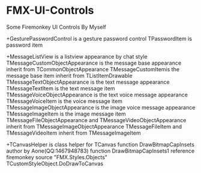 # FMX-UI-Controls
Some Firemonkey UI Controls By Myself

+GesturePasswordControl is a gesture password control
    TPasswordItem is password item

+MessageListView is a listview appearance by chat style
    TMessageCustomObjectAppearance is the message base appearance inherit from TCommonObjectAppearance
    TMessageCustomItemis the message base item inherit from TListItemDrawable
    TMessageTextObjectAppearance is the text message appearance 
    TMessageTextItem is the text message item 
    TMessageVoiceObjectAppearance is the text voice message appearance 
    TMessageVoiceItem is the voice message item 
    TMessageImageObjectAppearance is the image voice message appearance 
    TMessageImageItem is the image message item 
    TMessageFileObjectAppearance and TMessageVideoObjectAppearance inherit from TMessageImageObjectAppearance
    TMessageFileItem and TMessageVideoItem inherit from TMessageImageItem

+TCanvasHelper is class helper for TCanvas
    function DrawBitmapCapInsets author by Aone(QQ:1467948783)
    function DrawBitmapCapInsets1 reference firemonkey source "FMX.Styles.Objects"  TCustomStyleObject.DoDrawToCanvas
 
